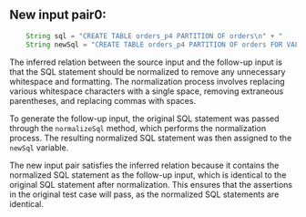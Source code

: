 ## New input pair0:
```java
    String sql = "CREATE TABLE orders_p4 PARTITION OF orders\n" + "    FOR VALUES WITH (MODULUS 4, REMAINDER 3);";
    String newSql = "CREATE TABLE orders_p4 PARTITION OF orders FOR VALUES WITH (MODULUS 4, REMAINDER 3);";
```
The inferred relation between the source input and the follow-up input is that the SQL statement should be normalized to remove any unnecessary whitespace and formatting. The normalization process involves replacing various whitespace characters with a single space, removing extraneous parentheses, and replacing commas with spaces.

To generate the follow-up input, the original SQL statement was passed through the `normalizeSql` method, which performs the normalization process. The resulting normalized SQL statement was then assigned to the `newSql` variable.

The new input pair satisfies the inferred relation because it contains the normalized SQL statement as the follow-up input, which is identical to the original SQL statement after normalization. This ensures that the assertions in the original test case will pass, as the normalized SQL statements are identical.
